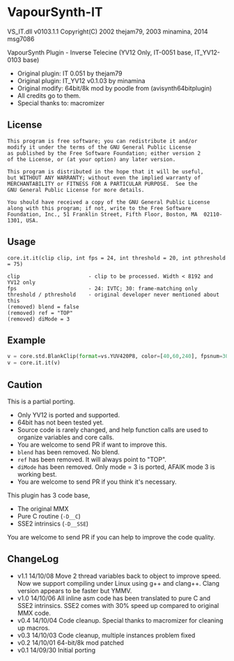 # VapourSynth-IT

VS_IT.dll v0103.1.1 Copyright(C) 2002 thejam79, 2003 minamina, 2014 msg7086

VapourSynth Plugin - Inverse Telecine (YV12 Only, IT-0051 base, IT_YV12-0103 base)

- Original plugin: IT 0.051 by thejam79
- Original plugin: IT_YV12 v0.1.03 by minamina
- Original modify: 64bit/8k mod by poodle from (avisynth64bitplugin)
- All credits go to them.
- Special thanks to: macromizer

## License 

    This program is free software; you can redistribute it and/or
    modify it under the terms of the GNU General Public License
    as published by the Free Software Foundation; either version 2
    of the License, or (at your option) any later version.

    This program is distributed in the hope that it will be useful,
    but WITHOUT ANY WARRANTY; without even the implied warranty of
    MERCHANTABILITY or FITNESS FOR A PARTICULAR PURPOSE.  See the
    GNU General Public License for more details.

    You should have received a copy of the GNU General Public License
    along with this program; if not, write to the Free Software
    Foundation, Inc., 51 Franklin Street, Fifth Floor, Boston, MA  02110-1301, USA.

## Usage

    core.it.it(clip clip, int fps = 24, int threshold = 20, int pthreshold = 75)

    clip                      - clip to be processed. Width < 8192 and YV12 only
    fps                       - 24: IVTC; 30: frame-matching only
    threshold / pthreshold    - original developer never mentioned about this
    (removed) blend = false
    (removed) ref = "TOP"
    (removed) diMode = 3

## Example

```python
v = core.std.BlankClip(format=vs.YUV420P8, color=[40,60,240], fpsnum=30000, fpsden=1001)
v = core.it.it(v)
```

## Caution

This is a partial porting.

- Only YV12 is ported and supported.
- 64bit has not been tested yet.
- Source code is rarely changed, and help function calls are used to organize variables and core calls.
- You are welcome to send PR if want to improve this.
- `blend` has been removed. No blend.
- `ref` has been removed. It will always point to "TOP".
- `diMode` has been removed. Only mode = 3 is ported, AFAIK mode 3 is working best.
- You are welcome to send PR if you think it's necessary.

This plugin has 3 code base,

- The original MMX
- Pure C routine (`-D__C`)
- SSE2 intrinsics (`-D__SSE`)

You are welcome to send PR if you can help to improve the code quality.

## ChangeLog

- v1.1  14/10/08 Move 2 thread variables back to object to improve speed. Now we support compiling under Linux using g++ and clang++. Clang version appears to be faster but YMMV.
- v1.0  14/10/06 All inline asm code has been translated to pure C and SSE2 intrinsics. SSE2 comes with 30% speed up compared to original MMX code.
- v0.4  14/10/04 Code cleanup. Special thanks to macromizer for cleaning up macros.
- v0.3  14/10/03 Code cleanup, multiple instances problem fixed
- v0.2  14/10/01 64-bit/8k mod patched
- v0.1  14/09/30 Initial porting